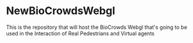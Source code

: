 # NewBioCrowdsWebgl
This is the repository that will host the BioCrowds Webgl that's going to be used in the Interaction of Real Pedestrians and Virtual agents
